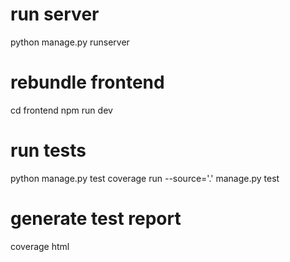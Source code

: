 # run server
python manage.py runserver

# rebundle frontend
cd frontend
npm run dev

# run tests
python manage.py test
coverage run --source='.' manage.py test
# generate test report
coverage html

